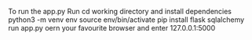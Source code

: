 To run the app.py
Run
  cd working directory and install dependencies
  python3 -m venv env
  source env/bin/activate
  pip install flask sqlalchemy
run app.py
oern your favourite browser and enter 127.0.0.1:5000
  
